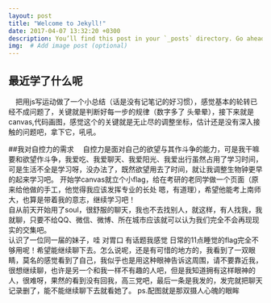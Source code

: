 ```yaml
---
layout: post
title: "Welcome to Jekyll!"
date: 2017-04-07 13:32:20 +0300
description: You’ll find this post in your `_posts` directory. Go ahead and edit it and re-build the site to see your changes. # Add post description (optional)
img:  # Add image post (optional)
---
```

## 最近学了什么呢
&emsp;把用js写运动做了一个小总结（话是没有记笔记的好习惯），感觉基本的轮转已经不成问题了，关键就是判断好每一步的规律（数字多了 头晕晕），接下来就是canvas,代码画图，感觉这个的关键就是无止尽的调整坐标，估计还是没有深入接触的问题吧，拿下它，吼吼。



##我对自控力的需求 
&emsp;自控力是面对自己的欲望与其作斗争的能力，可是我干嘛要和欲望作斗争，我爱吃、我爱聊天、我爱阳光、我爱出行虽然占用了学习时间，可是生活不全是学习呀，没办法了，既然欲望用去了时间，就让我调整生物钟更早的起来学习吧。 
开始学canvas就立个小flag，给在考研的老同学做一个页面（原来给他做的手工，他觉得我应该发挥专业的长处 嗯，有道理），希望他能考上南师大，也算是带着我的意志，继续学习吧！  
自从前天开始用了soul，很舒服的聊天，我也不去找别人，就这样，有人找我，我就聊，只要不给QQ、微信、微博、所在城市应该就可以认为我们完全不会再现现实的交集吧。  
认识了一位同一届的妹子，哇  对胃口  有话题我感觉 日常的11点睡觉的flag完全不够用呢！希望能继续聊下去。怎么说呢，还是有可惜的地方的，我看到了一双眼睛，莫名的感觉看到了自己，我似乎也是用这种眼神告诉这周围，请不要靠近我，很想继续聊，也许是另一个和我一样不有趣的人吧，但是我知道拥有这样眼神的人，很难呀，果然的看到没有回我，高三党吧，最后一条是我发的，发完就把聊天记录删了，能不能继续聊下去就看她了。
ps.配图就是那双摄人心魄的眼眸 
